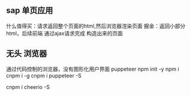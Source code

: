 ## sap 单页应用
什么值得买：请求返回整个页面的html,然后浏览器渲染页面
掘金：返回小部分html，后续前端 通过ajax请求完成 构造出来的页面

## 无头 浏览器
通过代码控制的浏览器，没有图形化用户界面
puppeteer
npm init -y
npm i cnpm i -g
cnpm i puppeteer -S

cnpm i cheerio -S